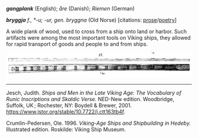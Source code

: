 **_gangplank_** (English); _åre_ (Danish); _Riemen_ (German)

_**bryggja** f., °-u; -ur, gen. bryggna_ (Old Norse) [citations: [prose](https://onp.ku.dk/onp/onp.php?o4167)/[poetry](https://lexiconpoeticum.org/m.php?p=lemma&i=11326)]  

  A wide plank of wood, used to cross from a ship onto land or harbor. Such artifacts were among the most important tools on Viking ships, they allowed for rapid transport of goods and people to and from ships.      

<div align="center">
  
  ![gangplank from Gokstad ship](../images/gangplank_Gokstad.png)


</div>

     

---

  Jesch, Judith. _Ships and Men in the Late Viking Age: The Vocabulary of Runic Inscriptions and Skaldic Verse._ NED-New edition. Woodbridge, Suffolk, UK ; Rochester, NY: 
Boydell & Brewer, 2001. https://www.jstor.org/stable/10.7722/j.ctt163tb4f.


  Crumlin-Pedersen, Ole. 1996. _Viking-Age Ships and Shipbuilding in Hedeby._ Illustrated edition. Roskilde: Viking Ship Museum.


